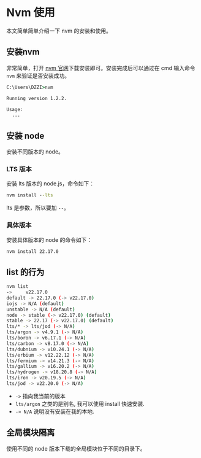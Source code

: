 # Nvm 使用

本文简单简单介绍一下 nvm 的安装和使用。

## 安装nvm

非常简单，打开 [nvm 官网](https://github.com/coreybutler/nvm-windows/)下载安装即可。安装完成后可以通过在 cmd 输入命令 `nvm` 来验证是否安装成功。

```cmd
C:\Users\DZZI>nvm

Running version 1.2.2.

Usage:
  ...
```

## 安装 node

安装不同版本的 node。

### LTS 版本

安装 lts 版本的 node.js，命令如下：

```cmd
nvm install --lts
```

lts 是参数，所以要加 `--`。

### 具体版本

安装具体版本的 node 的命令如下：

```cmd
nvm install 22.17.0
```

## list 的行为

```bash
nvm list
->     v22.17.0
default -> 22.17.0 (-> v22.17.0)
iojs -> N/A (default)
unstable -> N/A (default)
node -> stable (-> v22.17.0) (default)
stable -> 22.17 (-> v22.17.0) (default)
lts/* -> lts/jod (-> N/A)
lts/argon -> v4.9.1 (-> N/A)
lts/boron -> v6.17.1 (-> N/A)
lts/carbon -> v8.17.0 (-> N/A)
lts/dubnium -> v10.24.1 (-> N/A)
lts/erbium -> v12.22.12 (-> N/A)
lts/fermium -> v14.21.3 (-> N/A)
lts/gallium -> v16.20.2 (-> N/A)
lts/hydrogen -> v18.20.8 (-> N/A)
lts/iron -> v20.19.5 (-> N/A)
lts/jod -> v22.20.0 (-> N/A)
```

* `->` 指向我当前的版本
* `lts/argon` 之类的是别名, 我可以使用 install 快速安装.
* `-> N/A` 说明没有安装在我的本地.

## 全局模块隔离

使用不同的 node 版本下载的全局模块位于不同的目录下。
